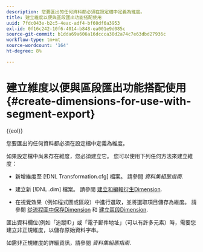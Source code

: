 ```yaml
---
description: 您要匯出的任何資料都必須在設定檔中定義為維度。
title: 建立維度以便與區段匯出功能搭配使用
uuid: 7fdc043e-b2c5-4eac-adf4-bf60df6a3953
exl-id: 0f16c242-10f6-4014-b848-ea001e9d085c
source-git-commit: b1dda69a606a16dccca30d2a74c7e63dbd27936c
workflow-type: tm+mt
source-wordcount: '164'
ht-degree: 8%

---
```


# 建立維度以便與區段匯出功能搭配使用{#create-dimensions-for-use-with-segment-export}

{{eol}}

您要匯出的任何資料都必須在設定檔中定義為維度。

如果設定檔中尚未存在維度，您必須建立它。 您可以使用下列任何方法來建立維度：

* 新增維度至 [!DNL Transformation.cfg] 檔案。 請參閱 *資料集組態指南*.

* 建立新 [!DNL .dim] 檔案。 請參閱 [建立和編輯衍生Dimension](../../../home/c-get-started/c-admin-intrf/c-prof-mgr/c-dvrd-dim.md#concept-ece3c3ea8cdf4fc796680173993bff93).

* 在視覺效果（例如程式圖或區段）中進行選取，並將選取項目儲存為維度。 請參閱 [從流程圖中保存Dimension](../../../home/c-get-started/c-analysis-vis/c-proc-maps/t-dim-proc-maps.md#task-44d9e555d4a944e6aa81993eef703051) 和 [建立區段Dimension](../../../home/c-get-started/c-analysis-vis/c-seg/c-create-seg-dim.md#concept-70b363edcad14185ba8051646ad3d44e).

匯出資料欄位(例如「追蹤ID」或「電子郵件地址」（可以有許多元素）時，需要您建立非正規維度，以儲存原始資料字串。

如需非正規維度的詳細資訊，請參閱 *資料集組態指南*.
